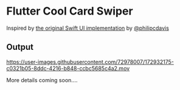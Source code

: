 # Flutter Cool Card Swiper

Inspired by [the original Swift UI implementation](https://twitter.com/philipcdavis/status/1534192823792128000) by [@philipcdavis](https://twitter.com/philipcdavis)

## Output

https://user-images.githubusercontent.com/72978007/172932175-c0321b05-8ddc-4216-b848-ccbc5685c4a2.mov




More details coming soon....
